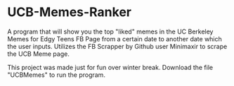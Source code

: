# UCB-Memes-Ranker
A program that will show you the top "liked" memes in the UC Berkeley Memes for Edgy Teens FB Page from a certain date to another date which the user inputs. Utilizes the FB Scrapper by Github user Minimaxir to scrape the UCB Meme page.

This project was made just for fun over winter break. Download the file "UCBMemes" to run the program.
